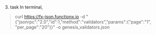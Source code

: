 3) task
In terminal,  
>curl https://fx-json.functionx.io -d "{\"jsonrpc\":\"2.0\",\"id\":1,\"method\":\"validators\",\"params\":{\"page\":\"1\", \"per_page\":\"20\"}}" -o genesis_validators.json